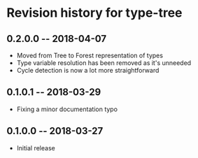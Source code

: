 # Revision history for type-tree

## 0.2.0.0 -- 2018-04-07

* Moved from Tree to Forest representation of types
* Type variable resolution has been removed as it's unneeded
* Cycle detection is now a lot more straightforward

## 0.1.0.1 -- 2018-03-29

* Fixing a minor documentation typo

## 0.1.0.0 -- 2018-03-27

* Initial release
